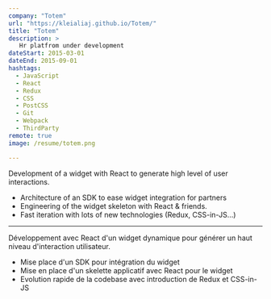 ```yaml
---
company: "Totem"
url: "https://kleialiaj.github.io/Totem/"
title: "Totem"
description: >
   Hr platfrom under development
dateStart: 2015-03-01
dateEnd: 2015-09-01
hashtags:
  - JavaScript
  - React
  - Redux
  - CSS
  - PostCSS
  - Git
  - Webpack
  - ThirdParty
remote: true
image: /resume/totem.png

---
```


Development of a widget with React to generate high level of user
interactions.

- Architecture of an SDK to ease widget integration for partners
- Engineering of the widget skeleton with React & friends.
- Fast iteration with lots of new technologies (Redux, CSS-in-JS...)

---

Développement avec React d'un widget dynamique pour générer un haut niveau
d'interaction utilisateur.

- Mise place d'un SDK pour intégration du widget
- Mise en place d'un skelette applicatif avec React pour le widget
- Evolution rapide de la codebase avec introduction de Redux et CSS-in-JS
